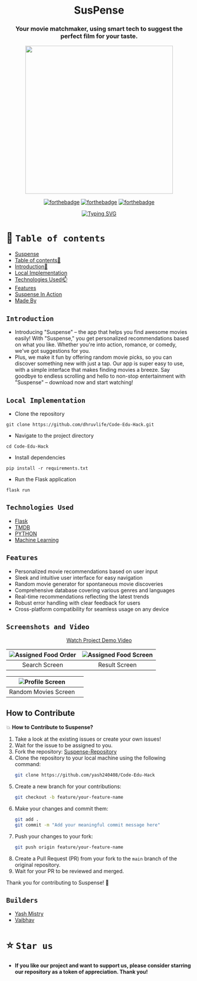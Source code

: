 <div align="center"> 

# SusPense


 ### Your movie matchmaker, using smart tech to suggest the perfect film for your taste.




<p align="center">
<img  width="400" height="400" src="https://github.com/vaibhavx42/Code-Edu-Hack/assets/110530263/f6b8181f-daa3-43df-9469-1c4edd5a65c0">
</p>

  
[![forthebadge](https://forthebadge.com/images/badges/built-by-developers.svg)](https://github.com/yash240408/HackHound) 
[![forthebadge](https://forthebadge.com/images/badges/built-with-love.svg)](https://www.python.org/) 
[![forthebadge](https://forthebadge.com/images/badges/powered-by-coffee.svg)](https://github.com/yash240408/HackHound)
  
  
 [![Typing SVG](https://readme-typing-svg.demolab.com?font=QUARTZO+&pause=1000&color=F72288&width=435&lines=Build+for+CodeEDU+Spring+Hacks+2024)](https://git.io/typing-svg)
 
 
</div>


# 🧭 `Table of contents`

- [Suspense](#Suspense)
- [Table of contents🧭 ](#Table-of-contents)
- [Introduction🚀](#Introduction)
- [Local Implementation](#Local-Implementation)
- [Technologies Used📫](#Technologies-Used)
- [Features](#Features)
- [Suspense In Action](#Screenshots-and-Video)
- [Made By](#Builders)





## `Introduction`
<!--- <div align="center">
<img  width="100" height="120" align="center" src="https://user-images.githubusercontent.com/110530263/225117486-588eb822-df15-44c5-aa77-d6a955fa9002.png">
 </div> --->
 
- Introducing "Suspense" – the app that helps you find awesome movies easily! With "Suspense," you get personalized recommendations based on what you like. Whether you're into action, romance, or comedy, we've got suggestions for you. 
- Plus, we make it fun by offering random movie picks, so you can discover something new with just a tap. Our app is super easy to use, with a simple interface that makes finding movies a breeze. Say goodbye to endless scrolling and hello to non-stop entertainment with "Suspense" – download now and start watching!




## `Local Implementation`
- Clone the repository

```
git clone https://github.com/dhruvlife/Code-Edu-Hack.git
```

- Navigate to the project directory
```
cd Code-Edu-Hack
```
- Install dependencies
```
pip install -r requirements.txt
```

- Run the Flask application
```
flask run
```


## `Technologies Used`
- [Flask](https://flask.palletsprojects.com/en/3.0.x/)
- [TMDB](https://www.themoviedb.org/)
- [PYTHON](https://docs.python.org/3/)
- [Machine Learning](https://ml-cheatsheet.readthedocs.io/en/latest/)


## `Features`
- Personalized movie recommendations based on user input
- Sleek and intuitive user interface for easy navigation
- Random movie generator for spontaneous movie discoveries
- Comprehensive database covering various genres and languages
- Real-time recommendations reflecting the latest trends
- Robust error handling with clear feedback for users
- Cross-platform compatibility for seamless usage on any device

## `Screenshots and Video` 

<div align=center">
  <p align="center"><a href="https://youtu.be/g_NNAozp-W8">Watch Project Demo Video</a></p>
</div>








| ![Assigned Food Order](https://github.com/vaibhavx42/Code-Edu-Hack/assets/110530263/a56fcd16-2ef5-4042-a42d-6174545f933f) | ![Assigned Food Screen](https://github.com/vaibhavx42/Code-Edu-Hack/assets/110530263/be1163e6-2809-4781-ba14-939aa8176297) |
|:---:|:---:|
|Search Screen | Result Screen |


| ![Profile Screen](https://github.com/vaibhavx42/Code-Edu-Hack/assets/110530263/de1b7024-9490-49d5-9288-ad40764e637e) | |
|:---:|:---:|
| Random Movies Screen | |

## How to Contribute
💥 **How to Contribute to Suspense?**

1. Take a look at the existing issues or create your own issues!
2. Wait for the issue to be assigned to you.
3. Fork the repository: [Suspense-Repository](https://github.com/yash240408/Code-Edu-Hack)
4. Clone the repository to your local machine using the following command:
    ```bash
    git clone https://github.com/yash240408/Code-Edu-Hack
    ```
5. Create a new branch for your contributions:
    ```bash
    git checkout -b feature/your-feature-name
    ```
6. Make your changes and commit them:
    ```bash
    git add .
    git commit -m "Add your meaningful commit message here"
    ```
7. Push your changes to your fork:
    ```bash
    git push origin feature/your-feature-name
    ```
8. Create a Pull Request (PR) from your fork to the `main` branch of the original repository.
9. Wait for your PR to be reviewed and merged.

Thank you for contributing to Suspense! 🌟

## `Builders`

* [Yash Mistry](https://github.com/yash240408)
* [Vaibhav](https://github.com/vaibhavx42)



# ⭐️ `Star us`
- **If you like our project and want to support us, please consider starring our repository as a token of appreciation. Thank you!**
